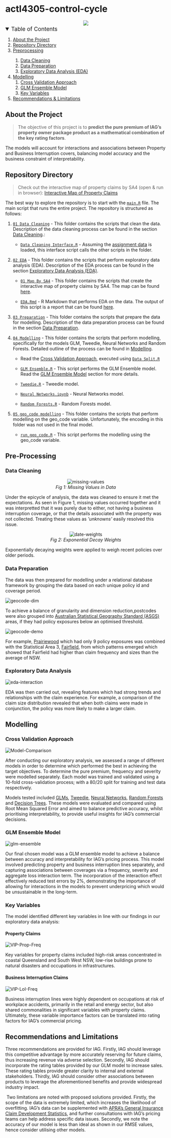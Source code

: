 # actl4305-control-cycle

<div align="center">
  <img src="cycle.png">
</div>

<!-- TABLE OF CONTENTS -->
<details open>
  <summary style = "font-size:13pt;">Table of Contents</summary>
  <ol>
    <li>
      <a href="#about-the-project">About the Project</a>
    </li>
    <li>
      <a href="#repository-directory">Repository Directory</a>
    </li>
    <li>
      <a href="#pre-processing"> Preprocessing</a></li>
      <ol>
        <li><a href="#data-cleaning"> Data Cleaning</a></li>
        <li><a href="#data-preparation"> Data Preparation</a></li>
        <li><a href="#exploratory-data-analysis"> Exploratory Data Analysis (EDA)</a></li>
      </ol>
    <li>
      <a href="#modelling">Modelling</a>
      <ol>
        <li><a href="#cross-validation-approach"> Cross Validation Approach</a></li>
        <li><a href="#glm-ensemble-model"> GLM Ensemble Model</a></li>
        <li><a href="#key-variables"> Key Variables</a></li>
      </ol>
    </li>
    <li>
      <a href="#recommendations-and-limitations​">Recommendations & Limitations</a>
    </li>
  </ol>
</details>

## About the Project
>The objective of this project is to **predict the pure premium of IAG’s property owner package product as a mathematical combination of the key rating factors**. 

The models will account for interactions and associations between Property and Business Interruption covers, balancing model accuracy and the business constraint of interpretability.​
## Repository Directory

>Check out the interactive map of property claims by SA4 (open & run in browser): [Interactive Map of Property Claims](02%20EDA/01%20Map%20By%20SA4/PropertyClaimsSA4.html)

The best way to explore the repository is to start with the [`main.R`](main.R) file. The main script that runs the entire project. The repository is structured as follows:

1. [`01 Data Cleaning`](01%20Data%20Cleaning) - This folder contains the scripts that clean the data. Description of the data cleaning process can be found in the section [Data Cleaning](#data-cleaning).:

    - [`Data Cleaning Interface.R`](01%20Data%20Cleaning/Data%20Cleaning%20Interface.R) - Assuming the [assignment data](Assignment%20Data/Assignment%20Data.csv) is loaded, this interface script calls the other scripts in the folder. 

2. [`02 EDA`](02%20EDA) - This folder contains the scripts that perform exploratory data analysis (EDA). Description of the EDA process can be found in the section [Exploratory Data Analysis (EDA)](#exploratory-data-analysis).

   - [`01 Map By SA4`](02%20EDA/01%20Map%20By%20SA4) - This folder contains the scripts that create the interactive map of property claims by SA4. The map can be found [here](02%20EDA/01%20Map%20By%20SA4/PropertyClaimsSA4.html).

    - [`EDA.Rmd`](02%20EDA/EDA.Rmd) - R Markdown that performs EDA on the data. The output of this script is a report that can be found [here](02%20EDA/EDA.html).

3. [`03 Preparation`](03%20Preparation) - This folder contains the scripts that prepare the data for modelling. Description of the data preparation process can be found in the section [Data Preparation](#data-preparation).

4. [`04 Modelling`](04%20Modelling) - This folder contains the scripts that perform modelling, specifically for the models GLM, Tweedie, Neural Networks and Random Forests. Detailed outline of the process can be found in [Modelling](#modelling).

    - Read the [Cross Validation Approach](#cross-validation-approach), executed using [`Data Split.R`](03%20Preparation/02%20Data%20Split.R)

    - [`GLM Ensemble.R`](04%20Modelling/01%20GLM/GLM%20Ensemble.R) - This script performs the GLM Ensemble model. Read the [GLM Ensemble Model](#glm-ensemble-model) section for more details.

    - [`Tweedie.R`](04%20Modelling/02%20Tweedie/Tweedie.R) - Tweedie model.

    - [`Neural Networks.ipynb`](04%20Modelling/04%20Neural%20Network/Neural%20Network.ipynb) - Neural Networks model.

    - [`Random Forests.R`](04%20Modelling/05%20RF%20%26%20Decision%20Tree/RandomForest.R) - Random Forests model.

5. [`05 geo_code modelling`](05%20geo_code%20modelling) - This folder contains the scripts that perform modelling on the geo_code variable. Unfortunately, the encoding in this folder was not used in the final model.

    - [`run_geo_code.R`](05%20geo_code%20modelling/run_geo_code.R) - This script performs the modelling using the geo_code variable.


## Pre-Processing
### Data Cleaning

<figure align="center">
  <img src="06 Model Output Images\Missing Value Plot.jpg" alt="missing-values "/>
  <figcaption><i>Fig 1: Missing Values in Data</i></figcaption>
</figure>

Under the epicycle of analysis, the data was cleaned to ensure it met the expectations. As seen in Figure 1, missing values occurred together and it was interpretted that it was purely due to either, not having a business interruption coverage, or that the details associated with the property was not collected. Treating these values as *'unknowns'* easily resolved this issue.

<figure align="center">
  <img src="06 Model Output Images\Weight Curve.jpeg" alt="date-weights "/>
  <figcaption><i>Fig 2: Exponential Decay Weights</i></figcaption>
</figure>

Exponentially decaying weights were applied to weigh recent policies over older periods.

### Data Preparation

The data was then prepared for modelling under a relational database framework by grouping the data based on each unique policy id and coverage period.

![geocode-dim](06%20Model%20Output%20Images\Geo%20Code%20Dimension%20Reduction.jpg)

To achieve a balance of granularity and dimension reduction,postcodes were also grouped into [Australian Statistical Geography Standard (ASGS)](https://www.abs.gov.au/statistics/statistical-geography/australian-statistical-geography-standard-asgs) areas, if they had policy exposures below an optimised threshold. 

![geocode-demo](06%20Model%20Output%20Images\Concentration%20of%20Poor%20Claim%20Experience.jpg)

For example, [Prairiewood](https://www.abs.gov.au/census/find-census-data/quickstats/2016/SSC13258) which had only 9 policy exposures was combined with the Statistical Area 3, [Fairfield](https://www.abs.gov.au/census/find-census-data/quickstats/2016/12702), from which patterns emerged which showed that Fairfield had higher than claim frequency and sizes than the average of NSW. 

### Exploratory Data Analysis

![eda-interaction](02%20EDA\09%20Interaction\GrossIncurred.png)

EDA was then carried out, revealing features which had strong trends and relationships with the claim experience. For example, a comparison of the claim size distribution revealed that when both claims were made in conjunction, the policy was more likely to make a larger claim. ​

## Modelling

### Cross Validation Approach

![Model-Comparison](06%20Model%20Output%20Images\Model%20Comparison.png)

After conducting our exploratory analysis, we assessed a range of different models in order to determine which performed the best in achieving the target objectives. To determine the pure premium, frequency and severity were modelled separately. Each model was trained and validated using a 10-fold cross-validation process; with a 80/20 split for training and test data respectively. 

Models tested included [GLMs](04%20Modelling\01%20GLM\GLM%20Ensemble.R), [Tweedie](04%20Modelling\02%20Tweedie\Tweedie.R), [Neural Networks](04%20Modelling\04%20Neural%20Network\Neural%20Network.ipynb), [Random Forests](04%20Modelling\05%20RF%20&%20Decision%20Tree\RandomForest.R) and [Decision Trees](04%20Modelling\05%20RF%20&%20Decision%20Tree\DecisionTree.R). These models were evaluated and compared using Root Mean Squared Error and aimed to balance predictive accuracy, whilst prioritising interpretability, to provide useful insights for IAG’s commercial decisions. ​

### GLM Ensemble Model

![glm-ensemble](06%20Model%20Output%20Images\GLM%20Ensemble%20Outline.jpg)

Our final chosen model was a GLM ensemble model to achieve a balance between accuracy and interpretability for IAG’s pricing process. This model involved predicting property and business interruption lines separately, and capturing associations between coverages via a frequency, severity and aggregate loss interaction term. The incorporation of the interaction effect effectively reduced test errors by 2%, demonstrating the importance of allowing for interactions in the models to prevent underpricing which would be unsustainable in the long-term.​

### Key Variables

The model identified different key variables in line with our findings in our exploratory data analysis:

#### Property Claims

![VIP-Prop-Freq](06%20Model%20Output%20Images\VIP%20Prop%20Freq.png)

Key variables for property claims included high-risk areas concentrated in coastal Queensland and South West NSW, low-rise buildings prone to natural disasters and occupations in infrastructures. 

#### Business Interruption Claims

![VIP-LoI-Freq](06%20Model%20Output%20Images\VIP%20LoI%20Freq.png)

Business interruption lines were highly dependent on occupations at risk of workplace accidents, primarily in the retail and energy sector, but also shared commonalities in significant variables with property claims. Ultimately, these variable importance factors can be translated into rating factors for IAG’s commercial pricing.​

## Recommendations and Limitations​

Three recommendations are provided for IAG. Firstly, IAG should leverage this competitive advantage by more accurately reserving for future claims, thus increasing revenue via adverse selection. Secondly, IAG should incorporate the rating tables provided by our GLM model to increase sales. These rating tables provide greater clarity to internal and external stakeholders. Thirdly, IAG should consider other associations between products to leverage the aforementioned benefits and provide widespread industry impact. ​

​
Two limitations are noted with proposed solutions provided. Firstly, the scope of the data is extremely limited, which increases the likelihood of overfitting. IAG’s data can be supplemented with [APRA’s General Insurance Claim Development Statistics](https://www.apra.gov.au/general-insurance-claims-development-statistics), and further consultations with IAG’s pricing teams can help address specific data issues. Secondly, we note the accuracy of our model is less than ideal as shown in our RMSE values, hence consider utilising other models. ​
